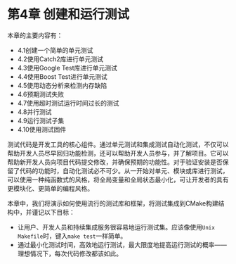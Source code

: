 # 第4章 创建和运行测试

本章的主要内容有：

* 4.1创建一个简单的单元测试
* 4.2使用Catch2库进行单元测试
* 4.3使用Google Test库进行单元测试
* 4.4使用Boost Test进行单元测试
* 4.5使用动态分析来检测内存缺陷
* 4.6预期测试失败
* 4.7使用超时测试运行时间过长的测试
* 4.8并行测试
* 4.9运行测试子集
* 4.10使用测试固件

测试代码是开发工具的核心组件。通过单元测试和集成测试自动化测试，不仅可以帮助开发人员尽早回归功能检测，还可以帮助开发人员参与，并了解项目。它可以帮助新开发人员向项目代码提交修改，并确保预期的功能性。对于验证安装是否保留了代码的功能时，自动化测试必不可少。从一开始对单元、模块或库进行测试，可以使用一种纯函数式的风格，将全局变量和全局状态最小化，可让开发者的具有更模块化、更简单的编程风格。

本章中，我们将演示如何使用流行的测试库和框架，将测试集成到CMake构建结构中，并谨记以下目标：

* 让用户、开发人员和持续集成服务很容易地运行测试集。应该像使用`Unix Makefile`时，键入`make test`一样简单。
* 通过最小化测试时间，高效地运行测试，最大限度地提高运行测试的概率——理想情况下，每次代码修改都该如此。

